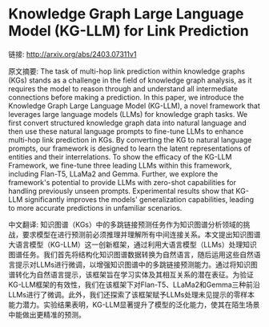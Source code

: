 # Knowledge Graph Large Language Model (KG-LLM) for Link Prediction

链接: http://arxiv.org/abs/2403.07311v1

原文摘要:
The task of multi-hop link prediction within knowledge graphs (KGs) stands as
a challenge in the field of knowledge graph analysis, as it requires the model
to reason through and understand all intermediate connections before making a
prediction. In this paper, we introduce the Knowledge Graph Large Language
Model (KG-LLM), a novel framework that leverages large language models (LLMs)
for knowledge graph tasks. We first convert structured knowledge graph data
into natural language and then use these natural language prompts to fine-tune
LLMs to enhance multi-hop link prediction in KGs. By converting the KG to
natural language prompts, our framework is designed to learn the latent
representations of entities and their interrelations. To show the efficacy of
the KG-LLM Framework, we fine-tune three leading LLMs within this framework,
including Flan-T5, LLaMa2 and Gemma. Further, we explore the framework's
potential to provide LLMs with zero-shot capabilities for handling previously
unseen prompts. Experimental results show that KG-LLM significantly improves
the models' generalization capabilities, leading to more accurate predictions
in unfamiliar scenarios.

中文翻译:
知识图谱（KGs）中的多跳链接预测任务作为知识图谱分析领域的挑战，要求模型在进行预测前必须推理并理解所有中间连接关系。本文提出知识图谱大语言模型（KG-LLM）这一创新框架，通过利用大语言模型（LLMs）处理知识图谱任务。我们首先将结构化知识图谱数据转换为自然语言，随后运用这些自然语言提示对LLMs进行微调，以增强知识图谱中的多跳链接预测能力。通过将知识图谱转化为自然语言提示，该框架旨在学习实体及其相互关系的潜在表征。为验证KG-LLM框架的有效性，我们在该框架下对Flan-T5、LLaMa2和Gemma三种前沿LLMs进行了微调。此外，我们还探索了该框架赋予LLMs处理未见提示的零样本能力潜力。实验结果表明，KG-LLM显著提升了模型的泛化能力，使其在陌生场景中能做出更精准的预测。
